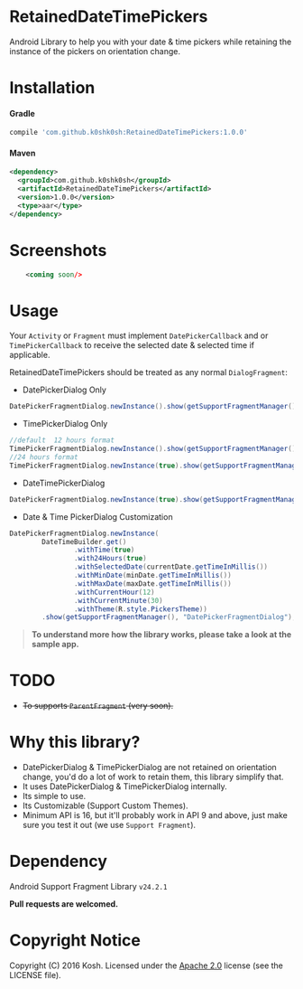 # RetainedDateTimePickers
Android Library to help you with your date & time pickers while retaining the instance of the pickers on orientation change.

# Installation

#### Gradle
```groovy
compile 'com.github.k0shk0sh:RetainedDateTimePickers:1.0.0'
```

#### Maven
```xml
<dependency>
  <groupId>com.github.k0shk0sh</groupId>
  <artifactId>RetainedDateTimePickers</artifactId>
  <version>1.0.0</version>
  <type>aar</type>
</dependency>
```

Screenshots 
======
```xml
    <coming soon/>
```

Usage
=====

Your `Activity` or `Fragment` must implement `DatePickerCallback` and or `TimePickerCallback` to receive the selected date & selected time if 
applicable.

RetainedDateTimePickers should be treated as any normal `DialogFragment`:

- DatePickerDialog Only 
```java
DatePickerFragmentDialog.newInstance().show(getSupportFragmentManager(), "DatePickerFragmentDialog");
```

- TimePickerDialog Only
```java
//default  12 hours format
TimePickerFragmentDialog.newInstance().show(getSupportFragmentManager(), "TimePickerFragmentDialog");
//24 hours format
TimePickerFragmentDialog.newInstance(true).show(getSupportFragmentManager(), "TimePickerFragmentDialog");
```

- DateTimePickerDialog 
```java
DatePickerFragmentDialog.newInstance(true).show(getSupportFragmentManager(), "DatePickerFragmentDialog");
```

- Date & Time PickerDialog Customization
```java
DatePickerFragmentDialog.newInstance(
        DateTimeBuilder.get()
                .withTime(true)
                .with24Hours(true)
                .withSelectedDate(currentDate.getTimeInMillis())
                .withMinDate(minDate.getTimeInMillis())
                .withMaxDate(maxDate.getTimeInMillis())
                .withCurrentHour(12)
                .withCurrentMinute(30)
                .withTheme(R.style.PickersTheme))
        .show(getSupportFragmentManager(), "DatePickerFragmentDialog");
```


> **To understand more how the library works, please take a look at the sample app.**


TODO
=====

- ~~To supports `ParentFragment` (very soon).~~

# Why this library?

* DatePickerDialog & TimePickerDialog are not retained on orientation change, you'd do a lot of work to retain them, this library simplify that.
* It uses DatePickerDialog & TimePickerDialog internally.
* Its simple to use.
* Its Customizable (Support Custom Themes). 
* Minimum API is 16, but it'll probably work in API 9 and above, just make sure you test it out (we use `Support Fragment`).  


# Dependency

Android Support Fragment Library ``v24.2.1``

**Pull requests are welcomed.**

# Copyright Notice

Copyright (C) 2016 Kosh.
Licensed under the [Apache 2.0](http://www.apache.org/licenses/LICENSE-2.0)
license (see the LICENSE file).

